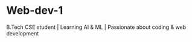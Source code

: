 # Web-dev-1
B.Tech CSE student | Learning AI &amp; ML | Passionate about coding &amp; web development
